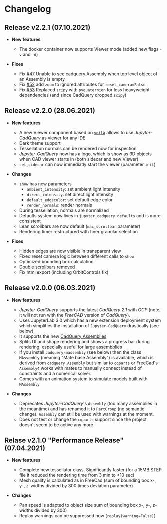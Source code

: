 # Changelog

## Release v2.2.1 (07.10.2021)

- **New features**

  - The docker container now supports Viewer mode (added new flags `-v` and `-d`)

- **Fixes**

  - Fix [#47](https://github.com/bernhard-42/jupyter-cadquery/issues/47) Unable to see cadquery.Assembly when top level object of an Assembly is empty
  - Fix [#52](https://github.com/bernhard-42/jupyter-cadquery/issues/52) add `zoom` to ignored attributes for `reset_camera=False`
  - Fix [#53](https://github.com/bernhard-42/jupyter-cadquery/issues/53) Replaced `scipy` with `pyquaternion` for less heavyweight dependencies (and since CadQuery dropped `scipy`)

## Release v2.2.0 (28.06.2021)

- **New features**

  - A new Viewer component based on [`voilà`](https://github.com/voila-dashboards/voila) allows to use _Jupyter-CadQuery_ as viewer for any IDE
  - Dark theme support
  - Tessellation normals can be rendered now for inspection
  - _Jupyter-CadQuery_ now has a logo, which is show as 3D objects when CAD viewer starts in (both sidecar and new Viewer)
  - `set_sidecar` can now immediatly start the viewer (parameter `init`)

- **Changes**

  - `show` has new parameters
    - `ambient_intensity`: set ambient light intensity
    - `direct_intensity`: set direct light intensity
    - `default_edgecolor`: set default edge color
    - `render_normals`: render normals
  - During tessellation, normals are normalized
  - Defaults system now lives in `jupyter_cadquery.defaults` and is more consistent
  - Lean scrollbars are now default (`mac_scrollbar` parameter)
  - Rendering timer restructured with finer granular selection

- **Fixes**
  - Hidden edges are now visible in transparent view
  - Fixed reset camera logic between different calls to `show`
  - Optimized bounding box calculation
  - Double scrollbars removed
  - Fix html export (including OrbitControls fix)

## Release v2.0.0 (06.03.2021)

- **New features**

  - _Jupyter-CadQuery_ supports the latest _CadQuery 2.1_ with _OCP_ (note, it will not run with the _FreeCAD_ version of _CadQuery_).
  - Uses JupyterLab 3.0 which has a new extension deployment system which simplifies the installation of `Jupyter-CadQuery` drastically (see below)
  - It supports the new [CadQuery Assemblies](https://cadquery.readthedocs.io/en/latest/assy.html)
  - Splits UI and shape rendering and shows a progress bar during rendering, especially useful for large assembblies
  - If you install `cadquery-massembly` (see below) then the class `MAssembly` (meaning "Mate base Assembly") is available, which is derived from `cadquery.Assembly` but similar to `cqparts` or FreeCad's `Assembly4` works with mates to manually connect instead of constraints and a numerical solver.
  - Comes with an animation system to simulate models built with `MAssembly`

- **Changes**
  - Deprecates _Jupyter-CadQuery_'s `Assembly` (too many assemblies in the meantime) and has renamed it to `PartGroup` (no semantic change). `Assembly` can still be used with warnings at the moment.
  - Does not test or change the `cqparts` support since the project doesn't seem to be active any more

## Relase v2.1.0 "Performance Release" (07.04.2021)

- **New features**

  - Complete new tessellator class. Significantly faster (for a 15MB STEP file it reduced the rendering time from 3 min to <10 sec)
  - Mesh quality is calculated as in FreeCad (sum of bounding box x-, y-, z-widths divided by 300 times deviation parameter)

- **Changes**
  - Pan speed is adapted to object size sum of bounding box x-, y-, z-widths divided by 300)
  - Replay warnings can be suppressed now (`replay(warning=False)`)
